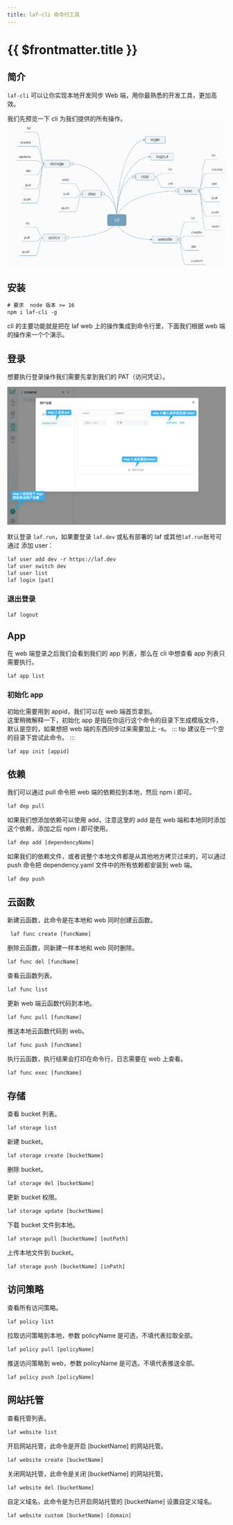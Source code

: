 ```yaml
---
title: laf-cli 命令行工具
---
```


# {{ $frontmatter.title }}

## 简介

`laf-cli` 可以让你实现本地开发同步 Web 端，用你最熟悉的开发工具，更加高效。

我们先预览一下 cli 为我们提供的所有操作。
![](../../doc-images/cli-mind.png)

## 安装

```shell
# 要求  node 版本 >= 16
npm i laf-cli -g
```

cli 的主要功能就是把在 laf web 上的操作集成到命令行里，下面我们根据 web 端的操作来一个个演示。

## 登录

想要执行登录操作我们需要先拿到我们的 PAT（访问凭证）。

![](../../doc-images/creat-token.png)

默认登录 `laf.run`，如果要登录 `laf.dev` 或私有部署的 laf 或其他`laf.run`账号可通过 添加 user：

```shell
laf user add dev -r https://laf.dev
laf user switch dev
laf user list
laf login [pat]
```

### 退出登录

```shell
laf logout
```

## App

在 web 端登录之后我们会看到我们的 app 列表，那么在 cli 中想查看 app 列表只需要执行。

```shell
laf app list
```

### 初始化 app

初始化需要用到 appid，我们可以在 web 端首页拿到。  
这里稍微解释一下，初始化 app 是指在你运行这个命令的目录下生成模版文件，默认是空的，如果想把 web 端的东西同步过来需要加上 -s。
::: tip
建议在一个空的目录下尝试此命令。
:::

```shell
laf app init [appid]
```

## 依赖

我们可以通过 pull 命令把 web 端的依赖拉到本地，然后 npm i 即可。

```shell
laf dep pull
```

如果我们想添加依赖可以使用 add，注意这里的 add 是在 web 端和本地同时添加这个依赖，添加之后 npm i 即可使用。

```shell
laf dep add [dependencyName]
```

如果我们的依赖文件，或者说整个本地文件都是从其他地方拷贝过来的，可以通过 push 命令把 dependency.yaml 文件中的所有依赖都安装到 web 端。

```shell
laf dep push
```

## 云函数

新建云函数，此命令是在本地和 web 同时创建云函数。

```shell
 laf func create [funcName]
```

删除云函数，同新建一样本地和 web 同时删除。

```shell
laf func del [funcName]
```

查看云函数列表。

```shell
laf func list
```

更新 web 端云函数代码到本地。

```shell
laf func pull [funcName] 
```

推送本地云函数代码到 web。

```shell
laf func push [funcName] 
```

执行云函数，执行结果会打印在命令行，日志需要在 web 上查看。

```shell
laf func exec [funcName]
```

## 存储

查看 bucket 列表。

```shell
laf storage list
```

新建 bucket。

```shell
laf storage create [bucketName]
```

删除 bucket。

```shell
laf storage del [bucketName]
```

更新 bucket 权限。

```shell
laf storage update [bucketName]
```

下载 bucket 文件到本地。

```shell
laf storage pull [bucketName] [outPath]
```

上传本地文件到 bucket。

```shell
laf storage push [bucketName] [inPath]
```

## 访问策略

查看所有访问策略。

```shell
laf policy list
```

拉取访问策略到本地，参数 policyName 是可选，不填代表拉取全部。

```shell
laf policy pull [policyName] 
```

推送访问策略到 web，参数 policyName 是可选，不填代表推送全部。

```shell
laf policy push [policyName]
```

## 网站托管

查看托管列表。

```shell
laf website list
```

开启网站托管，此命令是开启 [bucketName] 的网站托管。

```shell
laf website create [bucketName]
```

关闭网站托管，此命令是关闭 [bucketName] 的网站托管。

```shell
laf website del [bucketName]
```

自定义域名，此命令是为已开启网站托管的 [bucketName] 设置自定义域名。

```shell
laf website custom [bucketName] [domain]
```
